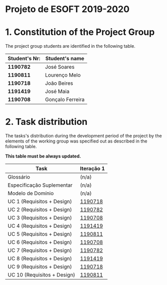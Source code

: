 # Projeto de ESOFT 2019-2020


# 1. Constitution of the Project Group ###

The project group students are identified in the following table.

| Student's Nr:	   | Student's name			    |
|--------------|------------------------------|
| **1190782**  | José Soares                |
| **1190811**  | Lourenço Melo	            |
| **1190718**  | João Beires	            |
| **1191419**  | José Maia       	        |
| **1190708**  | Gonçalo Ferreira |	



# 2. Task distribution ###

The tasks's distribution during the development period of the project by the elements of the working group was specified out as described in the following table.

**This table must be always updated.**

| Task                      | Iteração 1 |
|-----------------------------|------------|
| Glossário  |  (n/a)   |
| Especificação Suplementar   |   (n/a)    |
| Modelo de Domínio           |  (n/a)   |
| UC 1 (Requisitos + Design)  |  [1190718](docs/usecases/UC01_RegisterFreelancer.md)   |
| UC 2 (Requisitos + Design)  |  [1190782](docs/usecases/UC02_RegisterOrganization.md)   |
| UC 3 (Requisitos + Design)  |  [1190708](docs/usecases/UC03_CreateANewTask.md)   |
| UC 4 (Requisitos + Design)  |  [1191419](docs/usecases/UC04_CreatePaymentTransaction.md)   |
| UC 5 (Requisitos + Design)  |  [1190811](docs/usecases/UC05_ReceiveFileWithTransactionHistory.md)   |
| UC 6 (Requisitos + Design)  |  [1190708](docs/usecases/UC06_SetAutomaticPaymentDate.md)   |         
| UC 7 (Requisitos + Design)  |     [1190782](docs/usecases/UC07_AnalyseStatistics.md)            |
| UC 8 (Requisitos + Design)  |     [1191419](docs/usecases/UC08_AutomaticPayment.md)            |
| UC 9 (Requisitos + Design)  |     [1190718](docs/usecases/UC09_ShowFreelancersStatistics.md)            |
| UC 10 (Requisitos + Design) |     [1190811](docs/usecases/UC10_SendEmail.md)            |        

